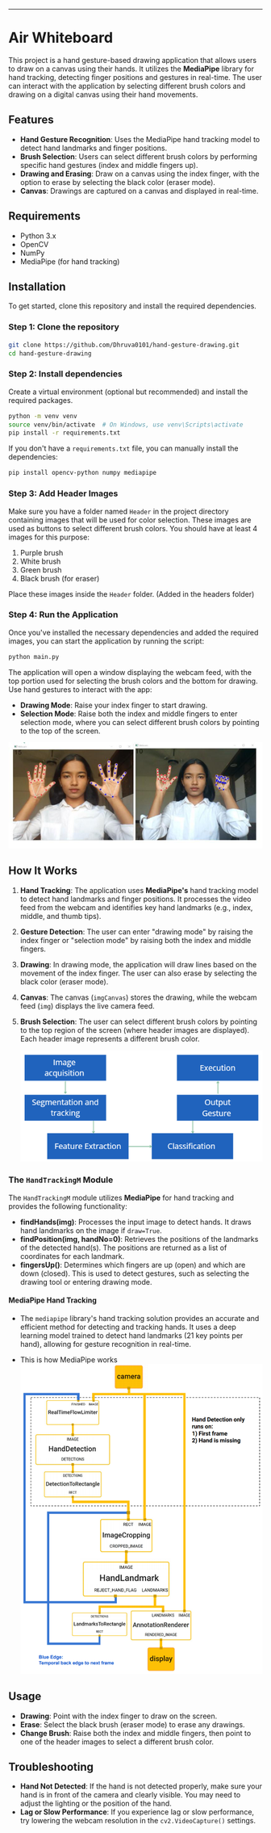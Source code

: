 ---

# Air Whiteboard

This project is a hand gesture-based drawing application that allows users to draw on a canvas using their hands. It utilizes the **MediaPipe** library for hand tracking, detecting finger positions and gestures in real-time. The user can interact with the application by selecting different brush colors and drawing on a digital canvas using their hand movements.

## Features

- **Hand Gesture Recognition**: Uses the MediaPipe hand tracking model to detect hand landmarks and finger positions.
- **Brush Selection**: Users can select different brush colors by performing specific hand gestures (index and middle fingers up).
- **Drawing and Erasing**: Draw on a canvas using the index finger, with the option to erase by selecting the black color (eraser mode).
- **Canvas**: Drawings are captured on a canvas and displayed in real-time.
  
## Requirements

- Python 3.x
- OpenCV
- NumPy
- MediaPipe (for hand tracking)

## Installation

To get started, clone this repository and install the required dependencies.

### Step 1: Clone the repository

```bash
git clone https://github.com/Dhruva0101/hand-gesture-drawing.git
cd hand-gesture-drawing
```

### Step 2: Install dependencies

Create a virtual environment (optional but recommended) and install the required packages.

```bash
python -m venv venv
source venv/bin/activate  # On Windows, use venv\Scripts\activate
pip install -r requirements.txt
```

If you don't have a `requirements.txt` file, you can manually install the dependencies:

```bash
pip install opencv-python numpy mediapipe
```

### Step 3: Add Header Images

Make sure you have a folder named `Header` in the project directory containing images that will be used for color selection. These images are used as buttons to select different brush colors. You should have at least 4 images for this purpose:

1. Purple brush
2. White brush
3. Green brush
4. Black brush (for eraser)

Place these images inside the `Header` folder. (Added in the headers folder)

### Step 4: Run the Application

Once you've installed the necessary dependencies and added the required images, you can start the application by running the script:

```bash
python main.py
```

The application will open a window displaying the webcam feed, with the top portion used for selecting the brush colors and the bottom for drawing. Use hand gestures to interact with the app:

- **Drawing Mode**: Raise your index finger to start drawing.
- **Selection Mode**: Raise both the index and middle fingers to enter selection mode, where you can select different brush colors by pointing to the top of the screen.

![Working](./assets/image17.png)


## How It Works

1. **Hand Tracking**: The application uses **MediaPipe's** hand tracking model to detect hand landmarks and finger positions. It processes the video feed from the webcam and identifies key hand landmarks (e.g., index, middle, and thumb tips).
2. **Gesture Detection**: The user can enter "drawing mode" by raising the index finger or "selection mode" by raising both the index and middle fingers.
3. **Drawing**: In drawing mode, the application will draw lines based on the movement of the index finger. The user can also erase by selecting the black color (eraser mode).
4. **Canvas**: The canvas (`imgCanvas`) stores the drawing, while the webcam feed (`img`) displays the live camera feed.
5. **Brush Selection**: The user can select different brush colors by pointing to the top region of the screen (where header images are displayed). Each header image represents a different brush color.

   ![Whorkflow](./assets/image2.png)


### The `HandTrackingM` Module

The `HandTrackingM` module utilizes **MediaPipe** for hand tracking and provides the following functionality:

- **findHands(img)**: Processes the input image to detect hands. It draws hand landmarks on the image if `draw=True`.
- **findPosition(img, handNo=0)**: Retrieves the positions of the landmarks of the detected hand(s). The positions are returned as a list of coordinates for each landmark.
- **fingersUp()**: Determines which fingers are up (open) and which are down (closed). This is used to detect gestures, such as selecting the drawing tool or entering drawing mode.

#### MediaPipe Hand Tracking

- The `mediapipe` library's hand tracking solution provides an accurate and efficient method for detecting and tracking hands. It uses a deep learning model trained to detect hand landmarks (21 key points per hand), allowing for gesture recognition in real-time.

- This is how MediaPipe works
![MediaPipe Workflow](./assets/image5.png)

  
## Usage

- **Drawing**: Point with the index finger to draw on the screen.
- **Erase**: Select the black brush (eraser mode) to erase any drawings.
- **Change Brush**: Raise both the index and middle fingers, then point to one of the header images to select a different brush color.

## Troubleshooting

- **Hand Not Detected**: If the hand is not detected properly, make sure your hand is in front of the camera and clearly visible. You may need to adjust the lighting or the position of the hand.
- **Lag or Slow Performance**: If you experience lag or slow performance, try lowering the webcam resolution in the `cv2.VideoCapture()` settings.
